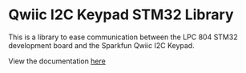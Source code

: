 # Qwiic I2C Keypad STM32 Library

This is a library to ease communication between the LPC 804 STM32 development board and the Sparkfun Qwiic I2C Keypad.

View the documentation [here](https://htmlpreview.github.io/?https://github.com/richardrobinson0924/QwiicKeypad/blob/master/docs/html/class_i2_c_1_1_qwiic_keypad.html#pub-static-methods)
